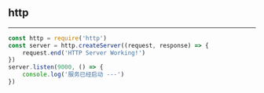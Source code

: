 ## http

---

``` javascript
const http = require('http')
const server = http.createServer((request, response) => {
    request.end('HTTP Server Working!')
})
server.listen(9000, () => {
    console.log('服务已经启动 ---')
})
```




